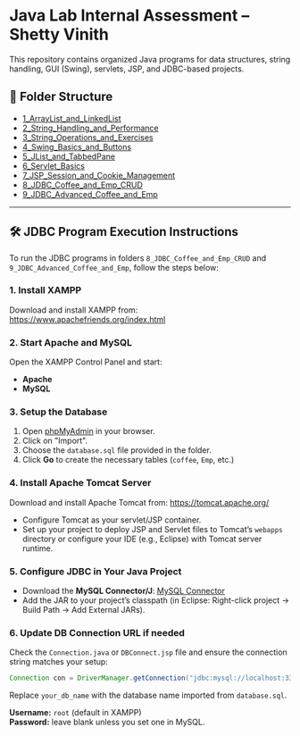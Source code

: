 # Java Lab Internal Assessment – Shetty Vinith

This repository contains organized Java programs for data structures, string handling, GUI (Swing), servlets, JSP, and JDBC-based projects.

## 📁 Folder Structure

- [1_ArrayList_and_LinkedList](./1_ArrayList_and_LinkedList)
- [2_String_Handling_and_Performance](./2_String_Handling_and_Performance)
- [3_String_Operations_and_Exercises](./3_String_Operations_and_Exercises)
- [4_Swing_Basics_and_Buttons](./4_Swing_Basics_and_Buttons)
- [5_JList_and_TabbedPane](./5_JList_and_TabbedPane)
- [6_Servlet_Basics](./6_Servlet_Basics)
- [7_JSP_Session_and_Cookie_Management](./7_JSP_Session_and_Cookie_Management)
- [8_JDBC_Coffee_and_Emp_CRUD](./8_JDBC_Coffee_and_Emp_CRUD)
- [9_JDBC_Advanced_Coffee_and_Emp](./9_JDBC_Advanced_Coffee_and_Emp)

---

## 🛠️ JDBC Program Execution Instructions

To run the JDBC programs in folders `8_JDBC_Coffee_and_Emp_CRUD` and `9_JDBC_Advanced_Coffee_and_Emp`, follow the steps below:

### 1. Install XAMPP
Download and install XAMPP from: https://www.apachefriends.org/index.html

### 2. Start Apache and MySQL
Open the XAMPP Control Panel and start:
- **Apache**
- **MySQL**

### 3. Setup the Database
1. Open [phpMyAdmin](http://localhost/phpmyadmin) in your browser.
2. Click on "Import".
3. Choose the `database.sql` file provided in the folder.
4. Click **Go** to create the necessary tables (`coffee`, `Emp`, etc.)

### 4. Install Apache Tomcat Server
Download and install Apache Tomcat from: https://tomcat.apache.org/

- Configure Tomcat as your servlet/JSP container.
- Set up your project to deploy JSP and Servlet files to Tomcat’s `webapps` directory or configure your IDE (e.g., Eclipse) with Tomcat server runtime.

### 5. Configure JDBC in Your Java Project
- Download the **MySQL Connector/J**: [MySQL Connector](https://dev.mysql.com/downloads/connector/j/)
- Add the JAR to your project’s classpath (in Eclipse: Right-click project → Build Path → Add External JARs).

### 6. Update DB Connection URL if needed
Check the `Connection.java` or `DBConnect.jsp` file and ensure the connection string matches your setup:
```java
Connection con = DriverManager.getConnection("jdbc:mysql://localhost:3306/your_db_name", "root", "");
```
Replace `your_db_name` with the database name imported from `database.sql`.

**Username:** `root` (default in XAMPP)  
**Password:** leave blank unless you set one in MySQL.


